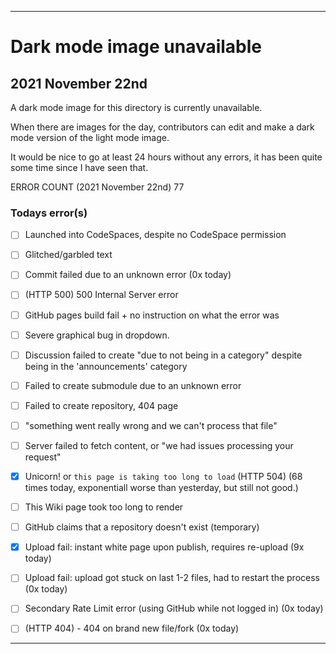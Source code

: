 
***

# Dark mode image unavailable

## 2021 November 22nd

A dark mode image for this directory is currently unavailable.

When there are images for the day, contributors can edit and make a dark mode version of the light mode image.

It would be nice to go at least 24 hours without any errors, it has been quite some time since I have seen that.

ERROR COUNT (2021 November 22nd) 77

### Todays error(s)

- [ ] Launched into CodeSpaces, despite no CodeSpace permission

- [ ] Glitched/garbled text

- [ ] Commit failed due to an unknown error (0x today)

- [ ] (HTTP 500) 500 Internal Server error <!-- 2021 October 25th !-->

- [ ] GitHub pages build fail + no instruction on what the error was

- [ ] Severe graphical bug in dropdown.

- [ ] Discussion failed to create "due to not being in a category" despite being in the 'announcements' category

- [ ] Failed to create submodule due to an unknown error

- [ ] Failed to create repository, 404 page

- [ ] "something went really wrong and we can't process that file"

- [ ] Server failed to fetch content, or "we had issues processing your request"

- [x] Unicorn! or `this page is taking too long to load` (HTTP 504) (68 times today, exponentiall worse than yesterday, but still not good.) <!-- my account has too many variables to calculate when constantly refreshing, although this is the first time it has done it on my profile page. !-->

- [ ] This Wiki page took too long to render

- [ ] GitHub claims that a repository doesn't exist (temporary)

- [x] Upload fail: instant white page upon publish, requires re-upload (9x today)

- [ ] Upload fail: upload got stuck on last 1-2 files, had to restart the process (0x today)

- [ ] Secondary Rate Limit error (using GitHub while not logged in) (0x today)

- [ ] (HTTP 404) - 404 on brand new file/fork (0x today)

<!--
~~- [)x(] Unique find: 404 page for a link that should honestly go to the mobile version of GitHub (m.github.com should NOT be a GitHub pages shortcut)~~ <!-- Obsolete, will not need to be mentioned again !-->

***
